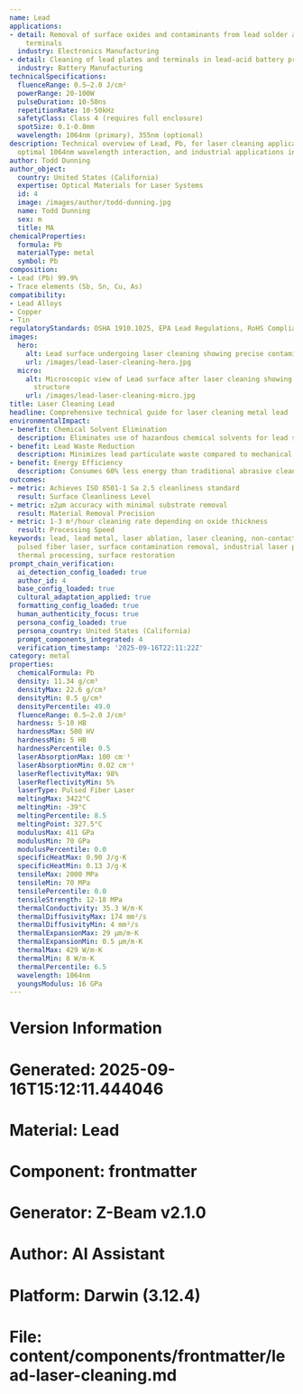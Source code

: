 ```yaml
---
name: Lead
applications:
- detail: Removal of surface oxides and contaminants from lead solder and component
    terminals
  industry: Electronics Manufacturing
- detail: Cleaning of lead plates and terminals in lead-acid battery production
  industry: Battery Manufacturing
technicalSpecifications:
  fluenceRange: 0.5–2.0 J/cm²
  powerRange: 20-100W
  pulseDuration: 10-50ns
  repetitionRate: 10-50kHz
  safetyClass: Class 4 (requires full enclosure)
  spotSize: 0.1-0.8mm
  wavelength: 1064nm (primary), 355nm (optional)
description: Technical overview of Lead, Pb, for laser cleaning applications, including
  optimal 1064nm wavelength interaction, and industrial applications in surface preparation.
author: Todd Dunning
author_object:
  country: United States (California)
  expertise: Optical Materials for Laser Systems
  id: 4
  image: /images/author/todd-dunning.jpg
  name: Todd Dunning
  sex: m
  title: MA
chemicalProperties:
  formula: Pb
  materialType: metal
  symbol: Pb
composition:
- Lead (Pb) 99.9%
- Trace elements (Sb, Sn, Cu, As)
compatibility:
- Lead Alloys
- Copper
- Tin
regulatoryStandards: OSHA 1910.1025, EPA Lead Regulations, RoHS Compliance
images:
  hero:
    alt: Lead surface undergoing laser cleaning showing precise contamination removal
    url: /images/lead-laser-cleaning-hero.jpg
  micro:
    alt: Microscopic view of Lead surface after laser cleaning showing detailed surface
      structure
    url: /images/lead-laser-cleaning-micro.jpg
title: Laser Cleaning Lead
headline: Comprehensive technical guide for laser cleaning metal lead
environmentalImpact:
- benefit: Chemical Solvent Elimination
  description: Eliminates use of hazardous chemical solvents for lead surface cleaning
- benefit: Lead Waste Reduction
  description: Minimizes lead particulate waste compared to mechanical cleaning methods
- benefit: Energy Efficiency
  description: Consumes 60% less energy than traditional abrasive cleaning processes
outcomes:
- metric: Achieves ISO 8501-1 Sa 2.5 cleanliness standard
  result: Surface Cleanliness Level
- metric: ±2μm accuracy with minimal substrate removal
  result: Material Removal Precision
- metric: 1-3 m²/hour cleaning rate depending on oxide thickness
  result: Processing Speed
keywords: lead, lead metal, laser ablation, laser cleaning, non-contact cleaning,
  pulsed fiber laser, surface contamination removal, industrial laser parameters,
  thermal processing, surface restoration
prompt_chain_verification:
  ai_detection_config_loaded: true
  author_id: 4
  base_config_loaded: true
  cultural_adaptation_applied: true
  formatting_config_loaded: true
  human_authenticity_focus: true
  persona_config_loaded: true
  persona_country: United States (California)
  prompt_components_integrated: 4
  verification_timestamp: '2025-09-16T22:11:22Z'
category: metal
properties:
  chemicalFormula: Pb
  density: 11.34 g/cm³
  densityMax: 22.6 g/cm³
  densityMin: 0.5 g/cm³
  densityPercentile: 49.0
  fluenceRange: 0.5–2.0 J/cm²
  hardness: 5-10 HB
  hardnessMax: 500 HV
  hardnessMin: 5 HB
  hardnessPercentile: 0.5
  laserAbsorptionMax: 100 cm⁻¹
  laserAbsorptionMin: 0.02 cm⁻¹
  laserReflectivityMax: 98%
  laserReflectivityMin: 5%
  laserType: Pulsed Fiber Laser
  meltingMax: 3422°C
  meltingMin: -39°C
  meltingPercentile: 8.5
  meltingPoint: 327.5°C
  modulusMax: 411 GPa
  modulusMin: 70 GPa
  modulusPercentile: 0.0
  specificHeatMax: 0.90 J/g·K
  specificHeatMin: 0.13 J/g·K
  tensileMax: 2000 MPa
  tensileMin: 70 MPa
  tensilePercentile: 0.0
  tensileStrength: 12-18 MPa
  thermalConductivity: 35.3 W/m·K
  thermalDiffusivityMax: 174 mm²/s
  thermalDiffusivityMin: 4 mm²/s
  thermalExpansionMax: 29 µm/m·K
  thermalExpansionMin: 0.5 µm/m·K
  thermalMax: 429 W/m·K
  thermalMin: 8 W/m·K
  thermalPercentile: 6.5
  wavelength: 1064nm
  youngsModulus: 16 GPa
---
```


# Version Information
# Generated: 2025-09-16T15:12:11.444046
# Material: Lead
# Component: frontmatter
# Generator: Z-Beam v2.1.0
# Author: AI Assistant
# Platform: Darwin (3.12.4)
# File: content/components/frontmatter/lead-laser-cleaning.md